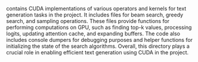 contains CUDA implementations of various operators and kernels for text generation tasks in the project. It includes files for beam search, greedy search, and sampling operations. These files provide functions for performing computations on GPU, such as finding top-k values, processing logits, updating attention cache, and expanding buffers. The code also includes console dumpers for debugging purposes and helper functions for initializing the state of the search algorithms. Overall, this directory plays a crucial role in enabling efficient text generation using CUDA in the project.